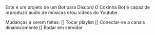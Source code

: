 Este é um projeto de um Bot para Discord
O Coxinha Bot é capaz de reproduzir audio de músicas e/ou vídeos do Youtube 

Mudanças a serem feitas: 
[] Tocar playlist
[] Conectar-se a canais dinamicamente
[] Rodar em servidor
